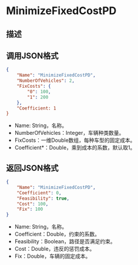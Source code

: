 # MinimizeFixedCostPD

## 描述

## 调用JSON格式

```json
{
	"Name": "MinimizeFixedCostPD",
	"NumberOfVehicles": 2,
	"FixCosts": {
		"0": 100,
		"1": 200
	},
	"Coefficient: 1
}
```
* Name: String，名称。
* NumberOfVehicles：Integer，车辆种类数量。
* FixCosts：一维Double数组，每种车型的固定成本。
* Coefficient\*：Double，乘到成本的系数，默认取1。


## 返回JSON格式

```json
{
	"Name": "MinimizeFixedCostPD",
	"Coefficient": 0,
	"Feasibility": true,
	"Cost": 100,
	"Fix": 100
}
```

* Name: String，名称。
* Coefficient：Double，约束的系数。
* Feasibility：Boolean，路径是否满足约束。
* Cost：Double，违反的惩罚成本。
* Fix：Double，车辆的固定成本。

